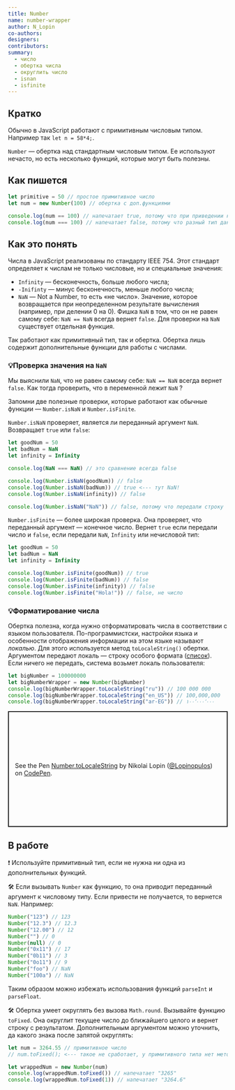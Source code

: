 ```yaml
---
title: Number
name: number-wrapper
author: N_Lopin
co-authors:
designers:
contributors:
summary:
  - число
  - обертка числа
  - округлить число
  - isnan
  - isfinite
---
```


## Кратко

Обычно в JavaScript работают с примитивным числовым типом. Например так `let n = 58*4;`.

`Number` — обертка над стандартным числовым типом. Ее используют нечасто, но есть несколько функций, которые могут быть полезны.

## Как пишется

```jsx
let primitive = 50 // простое примитивное число
let num = new Number(100) // обертка с доп.функциями

console.log(num == 100) // напечатает true, потому что при приведении к числовому типу значения будут одинаковыми
console.log(num === 100) // напечатает false, потому что разный тип данных (обертка vs примитив)
```

## Как это понять

Числа в JavaScript реализованы по стандарту IEEE 754. Этот стандарт определяет к числам не только числовые, но и специальные значения:

- `Infinity` — бесконечность, больше любого числа;
- `-Inifinty` — минус бесконечность, меньше любого числа;
- `NaN` — Not a Number, то есть «не число». Значение, которое возвращается при неопределенном результате вычисления (например, при делении 0 на 0). Фишка `NaN` в том, что он не равен самому себе: `NaN == NaN` всегда вернет `false`. Для проверки на `NaN` существует отдельная функция.

Так работают как примитивный тип, так и обертка. Обертка лишь содержит дополнительные функции для работы с числами.

### 💡Проверка значения на `NaN`

Мы выяснили `NaN`, что не равен самому себе: `NaN == NaN` всегда вернет `false`. Как тогда проверить, что в переменной лежит `NaN` ?

Запомни две полезные проверки, которые работают как обычные функции — `Number.isNaN` и `Number.isFinite`.

`Number.isNaN` проверяет, является ли переданный аргумент `NaN`. Возвращает `true` или `false`:

```jsx
let goodNum = 50
let badNum = NaN
let infinity = Infinity

console.log(NaN === NaN) // это сравнение всегда false

console.log(Number.isNaN(goodNum)) // false
console.log(Number.isNaN(badNum)) // true <--- тут NaN!
console.log(Number.isNaN(infinity)) // false

console.log(Number.isNaN("NaN")) // false, потому что передали строку
```

`Number.isFinite` — более широкая проверка. Она проверяет, что переданный аргумент — конечное число. Вернет `true` если передали число и `false`, если передали `NaN`, `Infinity` или нечисловой тип:

```jsx
let goodNum = 50
let badNum = NaN
let infinity = Infinity

console.log(Number.isFinite(goodNum)) // true
console.log(Number.isFinite(badNum)) // false
console.log(Number.isFinite(infinity)) // false
console.log(Number.isFinite("Hola!")) // false, не число
```

### 💡Форматирование числа

Обертка полезна, когда нужно отформатировать числа в соответствии с языком пользователя. По-программистски, настройки языка и особенности отображения информации на этом языке называют _локалью_. Для этого используется метод `toLocaleString()` обертки. Аргументом передают локаль — строку особого формата ([список](https://github.com/ladjs/i18n-locales)). Если ничего не передать, система возьмет локаль пользователя:

```jsx
let bigNumber = 100000000
let bigNumberWrapper = new Number(bigNumber)
console.log(bigNumberWrapper.toLocaleString("ru")) // 100 000 000
console.log(bigNumberWrapper.toLocaleString("en_US")) // 100,000,000
console.log(bigNumberWrapper.toLocaleString("ar-EG")) // ١٠٠٬٠٠٠٬٠٠٠
```

<p class="codepen" data-height="265" data-theme-id="light" data-default-tab="js,result" data-user="Lopinopulos" data-slug-hash="orxXgx" style="height: 265px; box-sizing: border-box; display: flex; align-items: center; justify-content: center; border: 2px solid; margin: 1em 0; padding: 1em;" data-pen-title="Number.toLocaleString">
  <span>See the Pen <a href="https://codepen.io/Lopinopulos/pen/orxXgx">
  Number.toLocaleString</a> by Nikolai Lopin (<a href="https://codepen.io/Lopinopulos">@Lopinopulos</a>)
  on <a href="https://codepen.io">CodePen</a>.</span>
</p>
<script async src="https://static.codepen.io/assets/embed/ei.js"></script>

## В работе

❗️ Используйте примитивный тип, если не нужна ни одна из дополнительных функций.

🛠 Если вызывать `Number` как функцию, то она приводит переданный аргумент к числовому типу. Если привести не получается, то вернется `NaN`. Например:

```jsx
Number("123") // 123
Number("12.3") // 12.3
Number("12.00") // 12
Number("") // 0
Number(null) // 0
Number("0x11") // 17
Number("0b11") // 3
Number("0o11") // 9
Number("foo") // NaN
Number("100a") // NaN
```

Таким образом можно избежать использования функций `parseInt` и `parseFloat`.

🛠 Обертка умеет округлять без вызова `Math.round`. Вызывайте функцию `toFixed`. Она округлит текущее число до ближайшего целого и вернет строку с результатом. Дополнительным аргументом можно уточнить, да какого знака после запятой округлять:

```jsx
let num = 3264.55 // примитивное число
// num.toFixed(); <--- такое не сработает, у примитивного типа нет метода toFixed

let wrappedNum = new Number(num)
console.log(wrappedNum.toFixed()) // напечатает "3265"
console.log(wrappedNum.toFixed(1)) // напечатает "3264.6"
```
